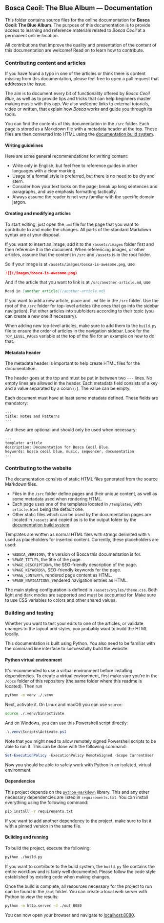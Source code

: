 ## Bosca Ceoil: The Blue Album — Documentation

This folder contains source files for the online documentation for **Bosca Ceoil: The Blue Album**. The purpose of this documentation is to provide access to learning and reference materials related to _Bosca Ceoil_ at a permanent online location. 

All contributions that improve the quality and presentation of the content of this documentation are welcome! Read on to learn how to contribute.


### Contributing content and articles

If you have found a typo in one of the articles or think there is content missing from this documentation, please feel free to open a pull request that addresses the issue.

The aim is to document every bit of functionality offered by _Bosca Ceoil Blue_, as well as to provide tips and tricks that can help beginners master making music with this app. We also welcome links to external tutorials, video or written, that explain how _Bosca_ works and guide you through its tools.

You can find the contents of this documentation in the `/src` folder. Each page is stored as a Markdown file with a metadata header at the top. These files are then converted into HTML using the [documentation build system](#building-and-testing).

#### Writing guidelines

Here are some general recommendations for writing content:

- Write only in English; but feel free to reference guides in other languages with a clear marking.
- Usage of a formal style is preferred, but there is no need to be dry and stern.
- Consider how your text looks on the page; break up long sentences and paragraphs, and use emphasis formatting tactically.
- Always assume the reader is not very familiar with the specific domain jargon.

#### Creating and modifying articles

To start editing, just open the `.md` file for the page that you want to contribute to and make the changes. All parts of the standard Markdown syntax are at your disposal.

If you want to insert an image, add it to the `/assets/images` folder first and then reference it in the document. When referencing images, or other articles, assume that the content in `/src` and `/assets` is in the root folder.

So if your image is at `/assets/images/bosca-is-awesome.png`, use

```md
![](/images/bosca-is-awesome.png)
```

And if the article that you want to link is at `/src/another-article.md`, use

```md
Read in [another article](/another-article.md)
``` 

If you want to add a new article, place and `.md` file in the `/src` folder. Use the root of the `/src` folder for top-level articles (the ones that go into the sidebar navigation). Put other articles into subfolders according to their topic (you can create a new one if necessary).

When adding new top-level articles, make sure to add them to the `build.py` file to ensure the order of articles in the navigation sidebar. Look for the `TOP_LEVEL_PAGES` variable at the top of the file for an example on how to do that.

#### Metadata header

The metadata header is important to help create HTML files for the documentation.

The header goes at the top and must be put in between two `---` lines. No empty lines are allowed in the header. Each metadata field consists of a key and a value separated by a colon (`:`). The value can be empty.

Each document must have at least some metadata defined. These fields are mandatory:

```
---
title: Notes and Patterns
---
```

And these are optional and should only be used when necessary:

```
---
template: article
description: Documentation for Bosca Ceoil Blue.
keywords: bosca ceoil blue, music, sequencer, documentation
---
```


### Contributing to the website

The documentation consists of static HTML files generated from the source Markdown files.

- Files in the `/src` folder define pages and their unique content, as well as some metadata used when rendering HTML.
- Each page uses one of the templates located in `/templates`, with `article.html` being the default one.
- Other static files which can be used by the documentation pages are located in `/assets` and copied as is to the output folder by the [documentation build system](#building-and-testing).

Templates are written as normal HTML files with strings delimited with `%` used as placeholders for inserted content. Currently, these placeholders are used:

- `%BOSCA_VERSION%`, the version of Bosca this documentation is for.
- `%PAGE_TITLE%`, the title of the page.
- `%PAGE_DESCRIPTION%`, the SEO-friendly description of the page.
- `%PAGE_KEYWORDS%`, SEO-friendly keywords for the page.
- `%PAGE_CONTENT%`, rendered page content as HTML.
- `%PAGE_NAVIGATION%`, rendered navigation entries as HTML.

The main styling configuration is defined in `/assets/styles/theme.css`. Both light and dark modes are supported and must be accounted for. Make sure to use CSS variables to colors and other shared values.


### Building and testing

Whether you want to test your edits to one of the articles, or validate changes to the layout and styles, you probably want to build the HTML locally.

This documentation is built using Python. You also need to be familiar with the command line interface to successfully build the website.

#### Python virtual environment

It's recommended to use a virtual environment before installing dependencies. To create a virtual environment, first make sure you're in the `/docs` folder of this repository (the same folder where this readme is located). Then run

```sh
python -m venv ./.venv
```

Next, activate it. On Linux and macOS you can use `source`:

```sh
source ./.venv/bin/activate
```

And on Windows, you can use this Powershell script directly:

```powershell
.\.venv\Scripts\Activate.ps1
```

Note that you might need to allow remotely signed Powershell scripts to be able to run it. This can be done with the following command:

```powershell
Set-ExecutionPolicy -ExecutionPolicy RemoteSigned -Scope CurrentUser
```

Now you should be able to safely work with Python in an isolated, virtual environment.

#### Dependencies

This project depends on the [`python-markdown`](https://github.com/Python-Markdown/markdown) library. This and any other necessary dependencies are listed in `requirements.txt`. You can install everything using the following command:

```sh
pip install -r requirements.txt
```

If you want to add another dependency to the project, make sure to list it with a pinned version in the same file.

#### Building and running

To build the project, execute the following:

```sh
python ./build.py
```

If you want to contribute to the build system, the `build.py` file contains the entire workflow and is fairly well documented. Please follow the code style established by existing code when making changes.

Once the build is complete, all resources necessary for the project to run can be found in the `/out` folder. You can create a local web server with Python to view the results:

```sh
python -m http.server -d ./out 8080
```

You can now open your browser and navigate to [localhost:8080](http://localhost:8080).
